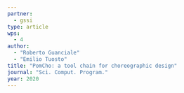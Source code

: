```yaml
---
partner:
  - gssi
type: article
wps:
  - 4
author: 
  - "Roberto Guanciale"
  - "Emilio Tuosto"
title: "PomCho: a tool chain for choreographic design"
journal: "Sci. Comput. Program."
year: 2020
---
```

